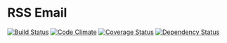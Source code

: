 # RSS Email

[![Build Status](https://api.travis-ci.org/mje113/rss_email.png)](http://travis-ci.org/mje113/rss_email)
[![Code Climate](https://codeclimate.com/github/mje113/rss_email.png)](https://codeclimate.com/github/mje113/rss_email)
[![Coverage Status](https://coveralls.io/repos/mje113/rss_email/badge.png)](https://coveralls.io/r/mje113/rss_email)
[![Dependency Status](https://gemnasium.com/mje113/rss_email.png)](https://gemnasium.com/mje113/rss_email)
